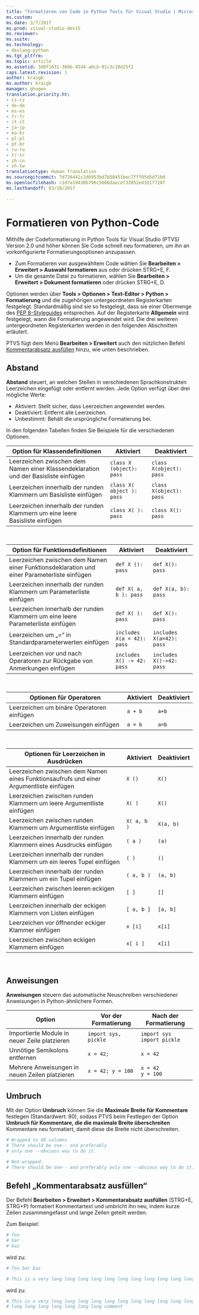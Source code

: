 ```yaml
---
title: "Formatieren von Code in Python Tools für Visual Studio | Microsoft-Dokumentation"
ms.custom: 
ms.date: 3/7/2017
ms.prod: visual-studio-dev15
ms.reviewer: 
ms.suite: 
ms.technology:
- devlang-python
ms.tgt_pltfrm: 
ms.topic: article
ms.assetid: 3d0f1631-360b-45d4-a0cb-01c3c10d25f2
caps.latest.revision: 1
author: kraigb
ms.author: kraigb
manager: ghogen
translation.priority.ht:
- cs-cz
- de-de
- es-es
- fr-fr
- it-it
- ja-jp
- ko-kr
- pl-pl
- pt-br
- ru-ru
- tr-tr
- zh-cn
- zh-tw
translationtype: Human Translation
ms.sourcegitcommit: 7d726441c2d6953bd7b50451bec7fff05d5d71b0
ms.openlocfilehash: c1d7a19438b796c5666daecef33052e43d1f720f
ms.lasthandoff: 03/10/2017

---
```


# <a name="formatting-python-code"></a>Formatieren von Python-Code

Mithilfe der Codeformatierung in Python Tools für Visual Studio (PTVS) Version 2.0 und höher können Sie Code schnell neu formatieren, um ihn an vorkonfigurierte Formatierungsoptionen anzupassen.

- Zum Formatieren von ausgewähltem Code wählen Sie **Bearbeiten > Erweitert > Auswahl formatieren** aus oder drücken STRG+E, F.
- Um die gesamte Datei zu formatieren, wählen Sie **Bearbeiten > Erweitert > Dokument formatieren** oder drücken STRG+E, D.

Optionen werden über **Tools > Optionen > Text-Editor > Python > Formatierung** und die zugehörigen untergeordneten Registerkarten festgelegt. Standardmäßig sind sie so festgelegt, dass sie einer Obermenge des [PEP 8-Styleguides](http://www.python.org/dev/peps/pep-0008/) entsprechen. Auf der Registerkarte **Allgemein** wird festgelegt, wann die Formatierung angewendet wird. Die drei weiteren untergeordneten Registerkarten werden in den folgenden Abschnitten erläutert.

PTVS fügt dem Menü **Bearbeiten > Erweitert** auch den nützlichen Befehl [Kommentarabsatz ausfüllen](#fill-comment-paragraph) hinzu, wie unten beschrieben.

## <a name="spacing"></a>Abstand

**Abstand** steuert, an welchen Stellen in verschiedenen Sprachkonstrukten Leerzeichen eingefügt oder entfernt werden. Jede Option verfügt über drei mögliche Werte:

- Aktiviert: Stellt sicher, dass Leerzeichen angewendet werden.
- Deaktiviert: Entfernt alle Leerzeichen.
- Unbestimmt: Behält die ursprüngliche Formatierung bei.

In den folgenden Tabellen finden Sie Beispiele für die verschiedenen Optionen.

| Option für Klassendefinitionen | Aktiviert | Deaktiviert |
| --- | --- | --- | 
| Leerzeichen zwischen dem Namen einer Klassendeklaration und der Basisliste einfügen | `class X (object): pass` | `class X(object): pass` | 
| Leerzeichen innerhalb der runden Klammern um Basisliste einfügen | `class X( object ): pass` | `class X(object): pass` |
| Leerzeichen innerhalb der runden Klammern um eine leere Basisliste einfügen | `class X( ): pass` | `class X(): pass` |

<br/>

| Option für Funktionsdefinitionen | Aktiviert | Deaktiviert |
| --- | --- | --- |
| Leerzeichen zwischen dem Namen einer Funktionsdeklaration und einer Parameterliste einfügen | `def X (): pass` | `def X(): pass` | 
| Leerzeichen innerhalb der runden Klammern um Parameterliste einfügen | `def X( a, b ): pass` | `def X(a, b): pass` |
| Leerzeichen innerhalb der runden Klammern um eine leere Parameterliste einfügen | `def X( ): pass` | `def X(): pass` |
| Leerzeichen um „=“ in Standardparameterwerten einfügen | `includes X(a = 42): pass` | `includes X(a=42): pass` |
| Leerzeichen vor und nach Operatoren zur Rückgabe von Anmerkungen einfügen | `includes X() -> 42: pass` | `includes X()->42: pass` |

<br/>

| Optionen für Operatoren | Aktiviert | Deaktiviert |
| --- | --- | --- |
| Leerzeichen um binäre Operatoren einfügen | `a + b` | `a+b` |
| Leerzeichen um Zuweisungen einfügen | `a = b` | `a=b` |

<br/>

| Optionen für Leerzeichen in Ausdrücken | Aktiviert | Deaktiviert |
| --- | --- | --- |
| Leerzeichen zwischen dem Namen eines Funktionsaufrufs und einer Argumentliste einfügen | `X ()` | `X()` |
| Leerzeichen zwischen runden Klammern um leere Argumentliste einfügen | `X( )` | `X()` |
| Leerzeichen zwischen runden Klammern um Argumentliste einfügen | `X( a, b )` | `X(a, b)` |
| Leerzeichen innerhalb der runden Klammern eines Ausdrucks einfügen | `( a )` | `(a)` |
| Leerzeichen innerhalb der runden Klammern um ein leeres Tupel einfügen | `( )` | `()` |
| Leerzeichen innerhalb der runden Klammern um ein Tupel einfügen | `( a, b )` | `(a, b)` |
| Leerzeichen zwischen leeren eckigen Klammern einfügen | `[ ]` | `[]` |
| Leerzeichen innerhalb der eckigen Klammern von Listen einfügen | `[ a, b ]` | `[a, b]` |
| Leerzeichen vor öffnender eckiger Klammer einfügen | `x [i]` | `x[i]` |
| Leerzeichen zwischen eckigen Klammern einfügen | `x[ i ]` | `x[i]` |

<br/>

## <a name="statements"></a>Anweisungen

**Anweisungen** steuern das automatische Neuschreiben verschiedener Anweisungen in Python-ähnlichere Formen.

| Option | Vor der Formatierung | Nach der Formatierung |
| --- | --- | --- |
| Importierte Module in neuer Zeile platzieren | `import sys, pickle` | `import sys`<br/>`import pickle` |
| Unnötige Semikolons entfernen | `x = 42;` | `x = 42` |
| Mehrere Anweisungen in neuen Zeilen platzieren | `x = 42; y = 100` | `x = 42`<br/>`y = 100` |


## <a name="wrapping"></a>Umbruch

Mit der Option **Umbruch** können Sie die **Maximale Breite für Kommentare** festlegen (Standardwert: 80), sodass PTVS beim Festlegen der Option **Umbruch für Kommentare, die die maximale Breite überschreiten** Kommentare neu formatiert, damit diese die Breite nicht überschreiten.

```python
# Wrapped to 40 columns
# There should be one-- and preferably
# only one --obvious way to do it.
```

```python
# Not-wrapped:
# There should be one-- and preferably only one --obvious way to do it.
```



## <a name="fill-comment-paragraph-command"></a>Befehl „Kommentarabsatz ausfüllen“

Der Befehl **Bearbeiten > Erweitert > Kommentarabsatz ausfüllen** (STRG+E, STRG+P) formatiert Kommentartext und umbricht ihn neu, indem kurze Zeilen zusammengefasst und lange Zeilen geteilt werden.

Zum Beispiel:

```python
# foo 
# bar
# baz
```

wird zu:

```python
# foo bar baz
```

```python
# This is a very long long long long long long long long long long long long long long long long long long long comment
```

wird zu:

```python
# This is a very long long long long long long long long long long long long
# long long long long long long long comment
```
